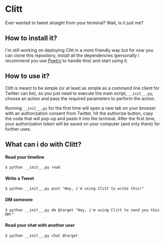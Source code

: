 # Clitt

Ever wanted to tweet straight from your terminal? Wait, is it just me?

## How to install it?

I'm still working on deploying Clitt in a more friendly way but for now you can clone this repository, install all the dependencies (personally i recommend you use [Poetry](https://github.com/python-poetry/poetry) to handle this) and start using it.

## How to use it?

Clitt is meant to be simple (or at least as simple as a command line client for Twitter can be), so you just need to execute the main script, `__init__.py`, choose an action and pass the required parameters to perform the action. 

Running `__init__.py` for the first time will open a new tab on your browser with an authorization consent from Twitter, hit the authorize button, copy the code that will pop-up and paste it into the terminal. After the first time, your authorization token will be saved on your computer (and only there) for further uses.

## What can i do with Clitt?

#### Read your timeline

`$ python __init__.py read`

#### Write a Tweet

`$ python __init__.py post "Hey, i'm using Clitt to write this!"`

#### DM someone

`$ python __init__.py dm @target "Hey, i'm using Clitt to send you this DM!"`

#### Read your chat with another user

`$ python __init__.py chat @target`
